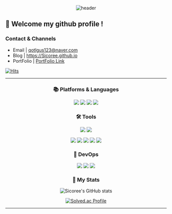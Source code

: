 <div align="center">

![header](https://capsule-render.vercel.app/api?type=waving&color=gradient&customColorList=18&height=250&section=header&text=Sihyeon%20Bae&fontSize=70&fontAlign=50&fontAlignY=40&animation=fadeIn)

</div>

##  👋 Welcome my github profile !
### Contact & Channels
- Email | qotlgus123@naver.com
- Blog | https://Sicoree.github.io
- PortFolio | [PortFolio Link](https://kindhearted-moonstone-180.notion.site/BAE-SI-HYEON-12585de6a90f4da59a2c944d9355dfae?pvs=4)
  
[![Hits](https://hits.seeyoufarm.com/api/count/incr/badge.svg?url=https%3A%2F%2Fgithub.com%2FSicoree&count_bg=%23C687D0&title_bg=%238035D8&icon=&icon_color=%23FFFFFF&title=hits&edge_flat=false)](https://hits.seeyoufarm.com)

---
<div align = center>

<h3> 📚 Platforms & Languages </h3>
<p>
<img src="https://img.shields.io/badge/Java-007396.svg?&style=for-the-badge&logo=Java&logoColor=White"/></a>
<img src="https://img.shields.io/badge/Spring%20Boot-6DB33F.svg?&style=for-the-badge&logo=Spring%20Boot&logoColor=white"/></a>
<img src="https://img.shields.io/badge/Python-3776AB.svg?&style=for-the-badge&logo=Python&logoColor=white"/></a>
<img src="https://img.shields.io/badge/Django-092E20.svg?&style=for-the-badge&logo=Django&logoColor=white"/></a>
</p>
  
<h3> 🛠 Tools </h3>
<p>
<img src="https://img.shields.io/badge/IntelliJ%20IDEA-000000.svg?&style=for-the-badge&logo=IntelliJ%20IDEA&logoColor=white"/></a>
<img src="https://img.shields.io/badge/Visual%20Studio%20Code-007ACC.svg?&style=for-the-badge&logo=Visual%20Studio%20Code&logoColor=white"/></a>

<img src="https://img.shields.io/badge/Git-F05032.svg?&style=for-the-badge&logo=Git&logoColor=white"/></a>
<img src="https://img.shields.io/badge/GitHub-181717.svg?style=for-the-badge&logo=GitHub&logoColor=white"/></a>
<img src="https://img.shields.io/badge/GitLab-FC6D26.svg?style=for-the-badge&logo=GitLab&logoColor=white"/></a>
<img src="https://img.shields.io/badge/Jira-0052CC.svg?&style=for-the-badge&logo=Jira&logoColor=white"/></a>
<img src="https://img.shields.io/badge/Notion-000000.svg?&style=for-the-badge&logo=Notion&logoColor=white"/></a>
</p>

<h3> 🔧 DevOps </h3>
<p>
<img src="https://img.shields.io/badge/MariaDB-003545.svg?&style=for-the-badge&logo=MariaDB&logoColor=white"/></a>
<img src="https://img.shields.io/badge/Docker-2496ED.svg?&style=for-the-badge&logo=Docker&logoColor=white"/></a>
<img src="https://img.shields.io/badge/Jenkins-D24939.svg?&style=for-the-badge&logo=Jenkins&logoColor=white"/></a>
</p>
</div>

<div align="center">
<h3> 🌱 My Stats </h3>  
  
![Sicoree's GitHub stats](https://github-readme-stats-git-masterrstaa-rickstaa.vercel.app/api?username=Sicoree&&show_icons=true&theme=calm)

[![Solved.ac Profile](http://mazassumnida.wtf/api/v2/generate_badge?boj=qotlgus123)](https://solved.ac/qotlgus123/)

---
</div>
